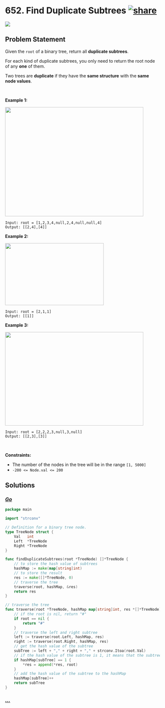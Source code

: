 # 652. Find Duplicate Subtrees [![share]](https://leetcode.com/problems/find-duplicate-subtrees/)

![][medium]

## Problem Statement

<p>Given the <code>root</code> of a binary tree, return all <strong>duplicate subtrees</strong>.</p>
<p>For each kind of duplicate subtrees, you only need to return the root node of any <b>one</b> of them.</p>
<p>Two trees are <strong>duplicate</strong> if they have the <strong>same structure</strong> with the <strong>same node values</strong>.</p>
<p> </p>
<p><strong class="example">Example 1:</strong></p>
<img alt="" src="https://assets.leetcode.com/uploads/2020/08/16/e1.jpg" style="width: 450px; height: 354px;"/>

```
Input: root = [1,2,3,4,null,2,4,null,null,4]
Output: [[2,4],[4]]
```

<p><strong class="example">Example 2:</strong></p>
<img alt="" src="https://assets.leetcode.com/uploads/2020/08/16/e2.jpg" style="width: 321px; height: 201px;"/>

```
Input: root = [2,1,1]
Output: [[1]]
```

<p><strong class="example">Example 3:</strong></p>
<img alt="" src="https://assets.leetcode.com/uploads/2020/08/16/e33.jpg" style="width: 450px; height: 303px;"/>

```
Input: root = [2,2,2,3,null,3,null]
Output: [[2,3],[3]]
```

<p> </p>
<p><strong>Constraints:</strong></p>
<ul>
<li>The number of the nodes in the tree will be in the range <code>[1, 5000]</code></li>
<li><code>-200 &lt;= Node.val &lt;= 200</code></li>
</ul>

## Solutions

### [_Go_](find_duplicate_subtrees.go)

```go [Go]
package main

import "strconv"

// Definition for a binary tree node.
type TreeNode struct {
	Val   int
	Left  *TreeNode
	Right *TreeNode
}

func findDuplicateSubtrees(root *TreeNode) []*TreeNode {
	// to store the hash value of subtrees
	hashMap := make(map[string]int)
	// to store the result
	res := make([]*TreeNode, 0)
	// traverse the tree
	traverse(root, hashMap, &res)
	return res
}

// traverse the tree
func traverse(root *TreeNode, hashMap map[string]int, res *[]*TreeNode) string {
	// if the root is nil, return "#"
	if root == nil {
		return "#"
	}
	// traverse the left and right subtree
	left := traverse(root.Left, hashMap, res)
	right := traverse(root.Right, hashMap, res)
	// get the hash value of the subtree
	subTree := left + "," + right + "," + strconv.Itoa(root.Val)
	// if the hash value of the subtree is 1, it means that the subtree is duplicated
	if hashMap[subTree] == 1 {
		*res = append(*res, root)
	}
	// add the hash value of the subtree to the hashMap
	hashMap[subTree]++
	return subTree
}

```

### [_..._]()

```

```

<!----------------------------------{ link }--------------------------------->

[share]: https://graph.org/file/3ea5234dda646b71c574a.png
[easy]: https://img.shields.io/badge/Difficulty-Easy-bright.svg
[medium]: https://img.shields.io/badge/Difficulty-Medium-yellow.svg
[hard]: https://img.shields.io/badge/Difficulty-Hard-red.svg
